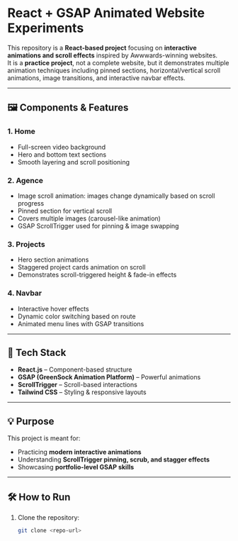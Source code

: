 # React + GSAP Animated Website Experiments

This repository is a **React-based project** focusing on **interactive animations and scroll effects** inspired by Awwwards-winning websites.  
It is a **practice project**, not a complete website, but it demonstrates multiple animation techniques including pinned sections, horizontal/vertical scroll animations, image transitions, and interactive navbar effects.

---

## 🖼 Components & Features

### 1. **Home**
- Full-screen video background
- Hero and bottom text sections
- Smooth layering and scroll positioning

### 2. **Agence**
- Image scroll animation: images change dynamically based on scroll progress
- Pinned section for vertical scroll
- Covers multiple images (carousel-like animation)
- GSAP ScrollTrigger used for pinning & image swapping

### 3. **Projects**
- Hero section animations
- Staggered project cards animation on scroll
- Demonstrates scroll-triggered height & fade-in effects

### 4. **Navbar**
- Interactive hover effects
- Dynamic color switching based on route
- Animated menu lines with GSAP transitions

---

## 🚀 Tech Stack

- **React.js** – Component-based structure  
- **GSAP (GreenSock Animation Platform)** – Powerful animations  
- **ScrollTrigger** – Scroll-based interactions  
- **Tailwind CSS** – Styling & responsive layouts  

---

## 💡 Purpose

This project is meant for:

- Practicing **modern interactive animations**  
- Understanding **ScrollTrigger pinning, scrub, and stagger effects**  
- Showcasing **portfolio-level GSAP skills**  

---

## 🛠 How to Run

1. Clone the repository:
   ```bash
   git clone <repo-url>

